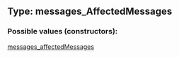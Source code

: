 ## Type: messages\_AffectedMessages  

### Possible values (constructors):

[messages\_affectedMessages](../constructors/messages\_affectedMessages.md)  

